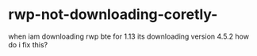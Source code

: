 # rwp-not-downloading-coretly-
when iam downloading rwp bte for 1.13 its downloading version 4.5.2 how do i fix this?
